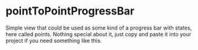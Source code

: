 # pointToPointProgressBar
Simple view that could be used as some kind of a progress bar with states, here called points. 
Nothing special about it, just copy and paste it into your project if you need something like this. 
